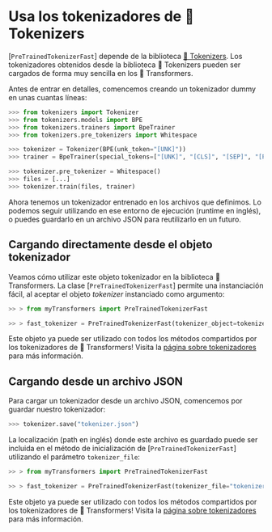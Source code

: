 <!--Copyright 2022 The HuggingFace Team. All rights reserved.

Licensed under the Apache License, Version 2.0 (the "License"); you may not use this file except in compliance with
the License. You may obtain a copy of the License at

http://www.apache.org/licenses/LICENSE-2.0

Unless required by applicable law or agreed to in writing, software distributed under the License is distributed on
an "AS IS" BASIS, WITHOUT WARRANTIES OR CONDITIONS OF ANY KIND, either express or implied. See the License for the
specific language governing permissions and limitations under the License.

⚠️ Note that this file is in Markdown but contain specific syntax for our doc-builder (similar to MDX) that may not be
rendered properly in your Markdown viewer.

-->

# Usa los tokenizadores de 🤗 Tokenizers

[`PreTrainedTokenizerFast`] depende de la biblioteca [🤗 Tokenizers](https://huggingface.co/docs/tokenizers). Los tokenizadores obtenidos desde la biblioteca 🤗 Tokenizers pueden ser 
cargados de forma muy sencilla en los 🤗 Transformers.

Antes de entrar en detalles, comencemos creando un tokenizador dummy en unas cuantas líneas:

```python
>>> from tokenizers import Tokenizer
>>> from tokenizers.models import BPE
>>> from tokenizers.trainers import BpeTrainer
>>> from tokenizers.pre_tokenizers import Whitespace

>>> tokenizer = Tokenizer(BPE(unk_token="[UNK]"))
>>> trainer = BpeTrainer(special_tokens=["[UNK]", "[CLS]", "[SEP]", "[PAD]", "[MASK]"])

>>> tokenizer.pre_tokenizer = Whitespace()
>>> files = [...]
>>> tokenizer.train(files, trainer)
```

Ahora tenemos un tokenizador entrenado en los archivos que definimos. Lo podemos seguir utilizando en ese entorno de ejecución (runtime en inglés), o puedes guardarlo
en un archivo JSON para reutilizarlo en un futuro.

## Cargando directamente desde el objeto tokenizador 

Veamos cómo utilizar este objeto tokenizador en la biblioteca 🤗 Transformers. La clase
[`PreTrainedTokenizerFast`] permite una instanciación fácil, al aceptar el objeto
*tokenizer* instanciado como argumento:

```python
>> > from myTransformers import PreTrainedTokenizerFast

>> > fast_tokenizer = PreTrainedTokenizerFast(tokenizer_object=tokenizer)
```

Este objeto ya puede ser utilizado con todos los métodos compartidos por los tokenizadores de 🤗 Transformers! Visita la [página sobre tokenizadores
](main_classes/tokenizer) para más información.

## Cargando desde un archivo JSON

Para cargar un tokenizador desde un archivo JSON, comencemos por guardar nuestro tokenizador:

```python
>>> tokenizer.save("tokenizer.json")
```

La localización (path en inglés) donde este archivo es guardado puede ser incluida en el método de inicialización de [`PreTrainedTokenizerFast`]
utilizando el parámetro `tokenizer_file`:

```python
>> > from myTransformers import PreTrainedTokenizerFast

>> > fast_tokenizer = PreTrainedTokenizerFast(tokenizer_file="tokenizer.json")
```

Este objeto ya puede ser utilizado con todos los métodos compartidos por los tokenizadores de 🤗 Transformers! Visita la [página sobre tokenizadores
](main_classes/tokenizer) para más información.
